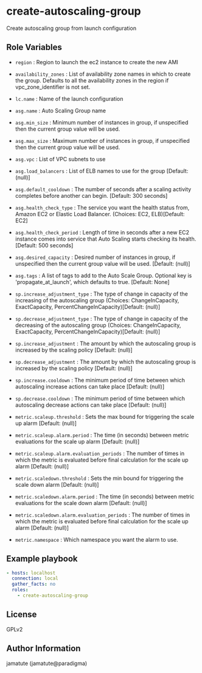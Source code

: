 # create-autoscaling-group

Create autoscaling group from launch configuration

## Role Variables

* `region`                      : Region to launch the ec2 instance to create the new AMI
* `availability_zones`          : List of availability zone names in which to create the group.  Defaults to all the availability zones in the region if vpc_zone_identifier is not set.

* `lc.name`                     : Name of the launch configuration

* `asg.name`                    : Auto Scaling Group name
* `asg.min_size`                : Minimum number of instances in group, if unspecified then the current group value will be used.
* `asg.max_size`                : Maximum number of instances in group, if unspecified then the current group value will be used.
* `asg.vpc`                     : List of VPC subnets to use
* `asg.load_balancers`          : List of ELB names to use for the group [Default: (null)]
* `asg.default_cooldown`        : The number of seconds after a scaling activity completes before another can begin.  [Default: 300 seconds]
* `asg.health_check_type`       : The service you want the health status from, Amazon EC2 or Elastic Load Balancer. (Choices: EC2, ELB)[Default: EC2]
* `asg.health_check_period`     : Length of time in seconds after a new EC2 instance comes into service that Auto Scaling starts checking its health.  [Default: 500 seconds]
* `asg.desired_capacity`        : Desired number of instances in group, if unspecified then the current group value will be used. [Default: (null)]
* `asg.tags`                    : A list of tags to add to the Auto Scale Group. Optional key is 'propagate_at_launch', which defaults to true.  [Default: None]

* `sp.increase_adjustment_type` : The type of change in capacity of the increasing of the autoscaling group (Choices: ChangeInCapacity, ExactCapacity, PercentChangeInCapacity)[Default: (null)]
* `sp.decrease_adjustment_type` : The type of change in capacity of the decreasing of the autoscaling group (Choices: ChangeInCapacity, ExactCapacity, PercentChangeInCapacity)[Default: (null)]
* `sp.increase_adjustment`      : The amount by which the autoscaling group is increased by the scaling policy [Default: (null)]
* `sp.decrease_adjustment`      : The amount by which the autoscaling group is increased by the scaling policy [Default: (null)]
* `sp.increase.cooldown`        : The minimum period of time between which autoscaling increase actions can take place [Default: (null)]
* `sp.decrease.cooldown`        : The minimum period of time between which autoscaling decrease actions can take place [Default: (null)]

* `metric.scaleup.threshold`    : Sets the max bound for triggering the scale up alarm [Default: (null)]
* `metric.scaleup.alarm.period` : The time (in seconds) between metric evaluations for the scale up alarm [Default: (null)]
* `metric.scaleup.alarm.evaluation_periods`   : The number of times in which the metric is evaluated before final calculation for the scale up alarm [Default: (null)]
* `metric.scaledown.threshold`  : Sets the min bound for triggering the scale down alarm [Default: (null)]
* `metric.scaledown.alarm.period`             : The time (in seconds) between metric evaluations for the scale down alarm [Default: (null)]
* `metric.scaledown.alarm.evaluation_periods` : The number of times in which the metric is evaluated before final calculation for the scale up alarm [Default: (null)]
* `metric.namespace`                 : Which namespace you want the alarm to use.


## Example playbook

```yaml
- hosts: localhost
  connection: local
  gather_facts: no
  roles:
    - create-autoscaling-group
```

## License

GPLv2

## Author Information
jamatute (jamatute@paradigma)

